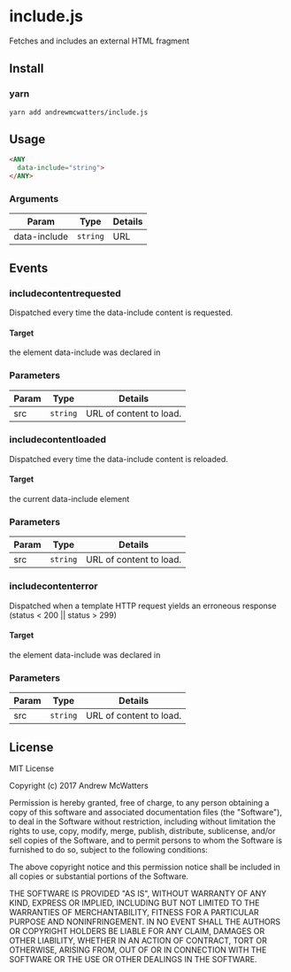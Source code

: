 # include.js
Fetches and includes an external HTML fragment

## Install
### yarn
```shell
yarn add andrewmcwatters/include.js
```

## Usage
```html
<ANY
  data-include="string">
</ANY>
```

### Arguments
| Param        | Type     | Details |
| ------------ | -------- | ------- |
| data-include | `string` | URL     |

## Events
### includecontentrequested
Dispatched every time the data-include content is requested.

#### Target
the element data-include was declared in

### Parameters
| Param | Type     | Details                 |
| ----- | -------- | ----------------------- |
| src   | `string` | URL of content to load. |

### includecontentloaded
Dispatched every time the data-include content is reloaded.

#### Target
the current data-include element

### Parameters
| Param | Type     | Details                 |
| ----- | -------- | ----------------------- |
| src   | `string` | URL of content to load. |

### includecontenterror
Dispatched when a template HTTP request yields an erroneous response (status < 200 || status > 299)

#### Target
the element data-include was declared in

### Parameters
| Param | Type     | Details                 |
| ----- | -------- | ----------------------- |
| src   | `string` | URL of content to load. |

## License
MIT License

Copyright (c) 2017 Andrew McWatters

Permission is hereby granted, free of charge, to any person obtaining a copy
of this software and associated documentation files (the "Software"), to deal
in the Software without restriction, including without limitation the rights
to use, copy, modify, merge, publish, distribute, sublicense, and/or sell
copies of the Software, and to permit persons to whom the Software is
furnished to do so, subject to the following conditions:

The above copyright notice and this permission notice shall be included in all
copies or substantial portions of the Software.

THE SOFTWARE IS PROVIDED "AS IS", WITHOUT WARRANTY OF ANY KIND, EXPRESS OR
IMPLIED, INCLUDING BUT NOT LIMITED TO THE WARRANTIES OF MERCHANTABILITY,
FITNESS FOR A PARTICULAR PURPOSE AND NONINFRINGEMENT. IN NO EVENT SHALL THE
AUTHORS OR COPYRIGHT HOLDERS BE LIABLE FOR ANY CLAIM, DAMAGES OR OTHER
LIABILITY, WHETHER IN AN ACTION OF CONTRACT, TORT OR OTHERWISE, ARISING FROM,
OUT OF OR IN CONNECTION WITH THE SOFTWARE OR THE USE OR OTHER DEALINGS IN THE
SOFTWARE.
